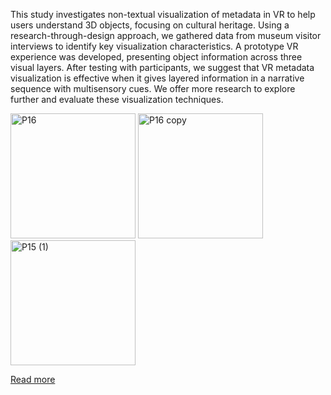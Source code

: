 This study investigates non-textual visualization of metadata in VR to help users understand 3D objects, focusing on cultural heritage. Using a research-through-design approach, we gathered data from museum visitor interviews to identify key visualization characteristics. A prototype VR experience was developed, presenting object information across three visual layers. After testing with participants, we suggest that VR metadata visualization is effective when it gives layered information in a narrative sequence with multisensory cues. We offer more research to explore further and evaluate these visualization techniques.

<p align="left">
  <img src="https://github.com/leonorden/MasterThesisProject/assets/39034760/f3e17dfd-a026-42fc-a44b-82eac2eb2640" alt="P16" width="200"/>
  <img src="https://github.com/leonorden/MasterThesisProject/assets/39034760/6b7b0e84-ad4c-4767-862a-c718c595cbde" alt="P16 copy" width="200"/>
  <img src="https://github.com/leonorden/MasterThesisProject/assets/39034760/77884345-2b9e-4c91-8860-e92c49c9bc21" alt="P15 (1)" width="200"/>
</p>

[Read more](https://su.diva-portal.org/smash/record.jsf?pid=diva2%3A1786038&dswid=310)
